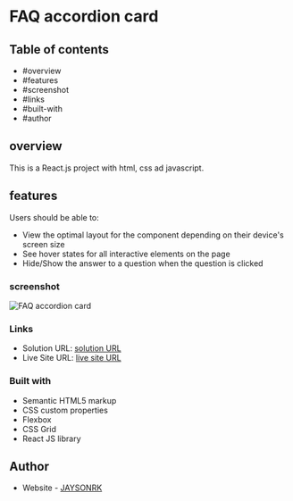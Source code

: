 # FAQ accordion card

## Table of contents

  - #overview
  - #features
  - #screenshot
  - #links
  - #built-with
  - #author

## overview

This is a React.js project with html, css ad javascript.


## features

Users should be able to:

- View the optimal layout for the component depending on their device's screen size
- See hover states for all interactive elements on the page
- Hide/Show the answer to a question when the question is clicked


### screenshot
![FAQ accordion card](./design/desktop-preview.jpg)


### Links

- Solution URL: [solution URL](https://github.com/JAYSONRK/Four-card-feature-section)
- Live Site URL: [live site URL](https://wondrous-stardust-77dcd6.netlify.app/)


### Built with

- Semantic HTML5 markup
- CSS custom properties
- Flexbox
- CSS Grid
- React JS library

## Author

- Website - [JAYSONRK](https://jaysonrk.com/)

